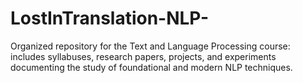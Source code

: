 # LostInTranslation-NLP-
Organized repository for the Text and Language Processing course: includes syllabuses, research papers, projects, and experiments documenting the study of foundational and modern NLP techniques.
